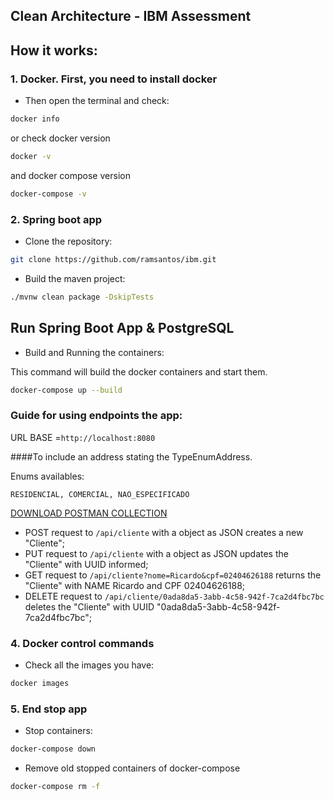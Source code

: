 ## Clean Architecture - IBM Assessment

## How it works:
### **1. Docker. First, you need to install docker**
* Then open the terminal and check:
```bash
docker info
```
or check docker version
```bash
docker -v
```
and docker compose version
```bash
docker-compose -v
```
### **2. Spring boot app**
* Clone the repository:
```bash
git clone https://github.com/ramsantos/ibm.git
```
* Build the maven project:
```bash
./mvnw clean package -DskipTests
```

## Run Spring Boot App & PostgreSQL
* Build and Running the containers:

This command will build the docker containers and start them.
```bash
docker-compose up --build
```

### **Guide for using endpoints the app:**

URL BASE =`http://localhost:8080`

####To include an address stating the TypeEnumAddress.

Enums availables:

`RESIDENCIAL,
COMERCIAL,
NAO_ESPECIFICADO`

[DOWNLOAD POSTMAN COLLECTION](https://github.com/ramsantos/ibm/blob/master/postman/ibm_postman_requests.json)

* POST request to `/api/cliente` with a object as JSON creates a new "Cliente";
* PUT request to `/api/cliente` with a object as JSON updates the "Cliente" with UUID informed;
* GET request to `/api/cliente?nome=Ricardo&cpf=02404626188` returns the "Cliente" with NAME Ricardo and CPF 02404626188;
* DELETE request to `/api/cliente/0ada8da5-3abb-4c58-942f-7ca2d4fbc7bc` deletes the "Cliente" with UUID "0ada8da5-3abb-4c58-942f-7ca2d4fbc7bc";


### **4. Docker control commands**
* Check all the images you have:
```bash
docker images
```
### **5. End stop app**
*  Stop containers:
```bash
docker-compose down
```
* Remove old stopped containers of docker-compose
```bash
docker-compose rm -f
```



